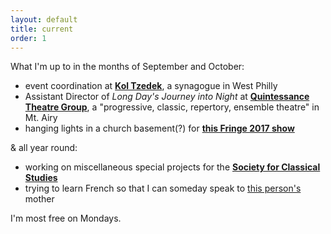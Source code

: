 ```yaml
---
layout: default
title: current
order: 1
---
```


What I'm up to in the months of September and October:
* event coordination at **[Kol Tzedek](http://www.kol-tzedek.org/)**, a synagogue in West Philly
* Assistant Director of *Long Day's Journey into Night* at **[Quintessance Theatre Group](http://www.quintessencetheatre.org/)**, a "progressive, classic, repertory, ensemble theatre" in Mt. Airy
* hanging lights in a church basement(?) for **[this Fringe 2017 show](http://fringearts.com/event/grooms-fag-brides-cunt-best-mans-whore-maiden-honor-just-hung-closet/)**

& all year round:
* working on miscellaneous special projects for the **[Society for Classical Studies](https://classicalstudies.org/)**
* trying to learn French so that I can someday speak to [this person's](https://twitter.com/frenchplum) mother

I'm most free on Mondays.

